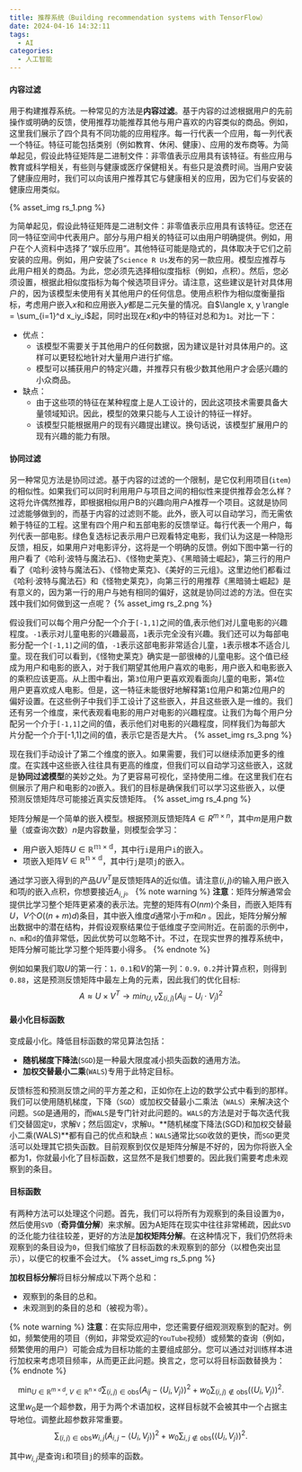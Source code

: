 ```yaml
---
title: 推荐系统（Building recommendation systems with TensorFlow）
date: 2024-04-16 14:32:11
tags:
  - AI
categories:
  - 人工智能
---
```


#### 内容过滤

用于构建推荐系统。一种常见的方法是**内容过滤**。基于内容的过滤根据用户的先前操作或明确的反馈，使用推荐功能推荐其他与用户喜欢的内容类似的商品。例如，这里我们展示了四个具有不同功能的应用程序。每一行代表一个应用，每一列代表一个特征。特征可能包括类别（例如教育、休闲、健康）、应用的发布商等。为简单起见，假设此特征矩阵是二进制文件：非零值表示应用具有该特征。有些应用与教育或科学相关，有些则与健康或医疗保健相关。有些只是浪费时间。当用户安装了健康应用时，我们可以向该用户推荐其它与健康相关的应用，因为它们与安装的健康应用类似。
<!-- more -->
{% asset_img rs_1.png %}

为简单起见，假设此特征矩阵是二进制文件：非零值表示应用具有该特征。您还在同一特征空间中代表用户。部分与用户相关的特征可以由用户明确提供。例如，用户在个人资料中选择了“娱乐应用”。其他特征可能是隐式的，具体取决于它们之前安装的应用。例如，用户安装了`Science R Us`发布的另一款应用。模型应推荐与此用户相关的商品。为此，您必须先选择相似度指标（例如，点积）。然后，您必须设置，根据此相似度指标为每个候选项目评分。请注意，这些建议是针对具体用户的，因为该模型未使用有关其他用户的任何信息。使用点积作为相似度衡量指标，考虑用户嵌入$x$和和应用嵌入$y$都是二元矢量的情况。自$\langle x, y \rangle = \sum_{i=1}^d x_iy_i$起，同时出现在$x$和$y$中的特征对总和为`1`。对比一下：
- 优点：
    - 该模型不需要关于其他用户的任何数据，因为建议是针对具体用户的。这样可以更轻松地针对大量用户进行扩缩。
    - 模型可以捕获用户的特定兴趣，并推荐只有极少数其他用户才会感兴趣的小众商品。
- 缺点：
    - 由于这些项的特征在某种程度上是人工设计的，因此这项技术需要具备大量领域知识。因此，模型的效果只能与人工设计的特征一样好。
    - 该模型只能根据用户的现有兴趣提出建议。换句话说，该模型扩展用户的现有兴趣的能力有限。

#### 协同过滤

另一种常见方法是协同过滤。基于内容的过滤的一个限制，是它仅利用项目(`item`)的相似性。如果我们可以同时利用用户与项目之间的相似性来提供推荐会怎么样？这将允许偶然推荐，即根据相似用户B的兴趣向用户A推荐一个项目。这就是协同过滤能够做到的，而基于内容的过滤则不能。此外，嵌入可以自动学习，而无需依赖于特征的工程。这里有四个用户和五部电影的反馈举证。每行代表一个用户，每列代表一部电影。绿色复选标记表示用户已观看特定电影，我们认为这是一种隐形反馈，相反，如果用户对电影评分，这将是一个明确的反馈。例如下图中第一行的用户看了《哈利·波特与魔法石》、《怪物史莱克》、《黑暗骑士崛起》，第三行的用户看了《哈利·波特与魔法石》、《怪物史莱克》、《美好的三元组》。这里边他们都看过《哈利·波特与魔法石》和《怪物史莱克》，向第三行的用推荐《黑暗骑士崛起》是有意义的，因为第一行的用户与她有相同的偏好，这就是协同过滤的方法。但在实践中我们如何做到这一点呢？
{% asset_img rs_2.png %}

假设我们可以每个用户分配一个介于`[-1,1]`之间的值,表示他们对儿童电影的兴趣程度。`-1`表示对儿童电影的兴趣最高，`1`表示完全没有兴趣。我们还可以为每部电影分配一个`[-1,1]`之间的值，`-1`表示这部电影非常适合儿童，`1`表示根本不适合儿童。现在我们可以看到，《怪物史莱克》确实是一部很棒的儿童电影。这个值已经成为用户和电影的嵌入，对于我们期望其他用户喜欢的电影，用户嵌入和电影嵌入的乘积应该更高。从上图中看出，第`3`位用户更喜欢观看面向儿童的电影，第`4`位用户更喜欢成人电影。但是，这一特征未能很好地解释第`1`位用户和第`2`位用户的偏好设置。在这些例子中我们手工设计了这些嵌入，并且这些嵌入是一维的。我们还有另一个维度，来代表观看电影的用户对电影的兴趣程度。让我们为每个用户分配另一个介于`[-1,1]`之间的值，表示他们对电影的兴趣程度，同样我们为每部大片分配一个介于[-1,1]之间的值，表示它是否是大片。
{% asset_img rs_3.png %}

现在我们手动设计了第二个维度的嵌入。如果需要，我们可以继续添加更多的维度。在实践中这些嵌入往往具有更高的维度，但我们可以自动学习这些嵌入，这就是**协同过滤模型**的美妙之处。为了更容易可视化，坚持使用二维。在这里我们在右侧展示了用户和电影的`2D`嵌入。我们的目标是确保我们可以学习这些嵌入，以便预测反馈矩阵尽可能接近真实反馈矩阵。
{% asset_img rs_4.png %}

矩阵分解是一个简单的嵌入模型。根据预测反馈矩阵$A\in R^{m \times n}$，其中$m$是用户数量（或查询次数）$n$是内容数量，则模型会学习：

- 用户嵌入矩阵$U\in \mathbb{R^{m \times d}}$，其中行`i`是用户`i`的嵌入。
- 项嵌入矩阵$V\in \mathbb{R^{n \times d}}$，其中行`j`是项`j`的嵌入。

通过学习嵌入得到的产品$UV^T$是反馈矩阵A的近似值。请注意$(i,j)i$的输入用户嵌入和项$j$的嵌入点积，你想要接近$A_{i,j}$。
{% note warning %}
**注意**：矩阵分解通常会提供比学习整个矩阵更紧凑的表示法。完整的矩阵有$O(nm)$个条目，而嵌入矩阵有$U$，$V$个$O((n+m)d)$条目，其中嵌入维度$d$通常小于$m$和$n$ 。因此，矩阵分解分解出数据中的潜在结构，并假设观察结果位于低维度子空间附近。在前面的示例中，`n、m`和`d`的值非常低，因此优势可以忽略不计。不过，在现实世界的推荐系统中，矩阵分解可能比学习整个矩阵要小得多。
{% endnote %}

例如如果我们取$U$的第一行：`1，0.1`和$V$的第一列：`0.9，0.2`并计算点积，则得到`0.88`，这是预测反馈矩阵中最左上角的元素，因此我们的优化目标:
$$
A\approx U\times V^T \longrightarrow min_{U,V}\sum_{(i,j)}(A_{ij}-U_i\cdot V_j)^2
$$
#### 最小化目标函数

变成最小化。降低目标函数的常见算法包括：
- **随机梯度下降法**(`SGD`)是一种最大限度减小损失函数的通用方法。
- **加权交替最小二乘**(`WALS`)专用于此特定目标。

反馈标签和预测反馈之间的平方差之和，正如你在上边的数学公式中看到的那样。我们可以使用随机梯度，下降（`SGD`）或加权交替最小二乘法（`WALS`）来解决这个问题。`SGD`是通用的，而`WALS`是专门针对此问题的。`WALS`的方法是对于每次迭代我们交替固定`U`，求解`V`；然后固定`V`，求解`U`。**随机梯度下降法(SGD)和加权交替最小二乘(WALS)**都有自己的优点和缺点：`WALS`通常比`SGD`收敛的更快，而`SGD`更灵活可以处理其它损失函数。目前观察到仅仅是矩阵分解是不好的，因为你将嵌入全都为1，你就最小化了目标函数，这显然不是我们想要的。因此我们需要考虑未观察到的条目。
#### 目标函数

有两种方法可以处理这个问题。首先，我们可以将所有为观察到的条目设置为`0`，然后使用`SVD`（**奇异值分解**）来求解。因为A矩阵在现实中往往非常稀疏，因此`SVD`的泛化能力往往较差，更好的方法是**加权矩阵分解**。在这种情况下，我们仍然将未观察到的条目设为`0`，但我们缩放了目标函数的未观察到的部分（以橙色突出显示），以便它的权重不会过大。
{% asset_img rs_5.png %}

**加权目标分解**将目标分解成以下两个总和：
- 观察到的条目的总和。
- 未观测到的条目的总和（被视为零）。

{% note warning %}
**注意**：在实际应用中，您还需要仔细观测观察到的配对。例如，频繁使用的项目（例如，非常受欢迎的`YouTube`视频）或频繁的查询（例如，频繁使用的用户）可能会成为目标功能的主要组成部分。您可以通过对训练样本进行加权来考虑项目频率，从而更正此问题。换言之，您可以将目标函数替换为：
{% endnote %}

$$
\min_{U \in \mathbb R^{m \times d},\ V \in \mathbb R^{n \times d}} \sum_{(i, j) \in \text{obs}} (A_{ij} - \langle U_{i}, V_{j} \rangle)^2 + w_0 \sum_{(i, j) \not \in \text{obs}} (\langle U_i, V_j\rangle)^2.
$$
这里$w_0$是一个超参数，用于为两个术语加权，这样目标就不会被其中一个占据主导地位。调整此超参数非常重要。
$$
\sum_{(i, j) \in \text{obs}} w_{i,j}(A_{i, j} - \langle U_{i}, V_{j} \rangle)^2 + w_0 \sum_{i, j \not \in \text{obs}}(\langle U_i, V_j\rangle)^2.
$$

其中$w_{i, j}$是查询`i`和项目`j`的频率的函数。